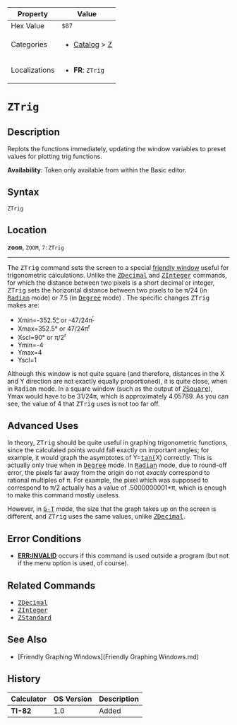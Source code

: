| Property      | Value |
|---------------|-------|
| Hex Value     | `$87`|
| Categories    | <ul><li>[Catalog](<../categories/Catalog.md>) > [Z](<../categories/Catalog.md#Z>)</li></ul> |
| Localizations | <ul><li><b>FR</b>: `ZTrig`</li></ul> |

# `ZTrig`

## Description
Replots the functions immediately, updating the window variables to preset values for plotting trig functions.


<b>Availability</b>: Token only available from within the Basic editor.

## Syntax
`ZTrig`

## Location
<tt><kbd><b>zoom</b></kbd></tt>, `ZOOM`, `7:ZTrig`
<hr>

The <tt>ZTrig</tt> command sets the screen to a special [friendly window](friendly-window) useful for trigonometric calculations. Unlike the <tt><a href="ZDecimal.md">ZDecimal</a></tt> and <tt><a href="ZInteger.md">ZInteger</a></tt> commands, for which the distance between two pixels is a short decimal or integer, <tt>ZTrig</tt> sets the horizontal distance between two pixels to be π/24 (in <tt><a href="Radian.md">Radian</a></tt> mode) or 7.5 (in <tt><a href="Degree.md">Degree</a></tt> mode) . The specific changes <tt>ZTrig</tt> makes are:

*   Xmin=-352.5[°](°.md) or -47/24π<sup><a href="ʳ.md">ʳ</a></sup>
*   Xmax=352.5° or 47/24π<sup>r</sup>
*   Xscl=90° or π/2<sup>r</sup>
*   Ymin=-4
*   Ymax=4
*   Yscl=1

Although this window is not quite square (and therefore, distances in the X and Y direction are not exactly equally proportioned), it is quite close, when in <tt>Radian</tt> mode. In a square window (such as the output of <tt><a href="ZSquare.md">ZSquare</a></tt>), Ymax would have to be 31/24π, which is approximately 4.05789. As you can see, the value of 4 that <tt>ZTrig</tt> uses is not too far off.

## Advanced Uses

In theory, <tt>ZTrig</tt> should be quite useful in graphing trigonometric functions, since the calculated points would fall exactly on important angles; for example, it would graph the asymptotes of Y=<tt><a href="tan(.md">tan(</a></tt>X) correctly. This is actually only true when in <tt><a href="Degree.md">Degree</a></tt> mode. In <tt><a href="Radian.md">Radian</a></tt> mode, due to round-off error, the pixels far away from the origin do not _exactly_ correspond to rational multiples of π. For example, the pixel which was supposed to correspond to π/2 actually has a value of .5000000001*π, which is enough to make this command mostly useless.

However, in <tt><a href="G-T.md">G-T</a></tt> mode, the size that the graph takes up on the screen is different, and <tt>ZTrig</tt> uses the same values, unlike <tt><a href="ZDecimal.md">ZDecimal</a></tt>.

## Error Conditions

*   **[ERR:INVALID](errors#invalid)** occurs if this command is used outside a program (but not if the menu option is used, of course).

## Related Commands

*   <tt><a href="ZDecimal.md">ZDecimal</a></tt>
*   <tt><a href="ZInteger.md">ZInteger</a></tt>
*   <tt><a href="ZStandard.md">ZStandard</a></tt>

## See Also

*   [Friendly Graphing Windows](Friendly Graphing Windows.md)

## History
| Calculator | OS Version | Description |
|------------|------------|-------------|
| <b>TI-82</b> | 1.0 | Added |


